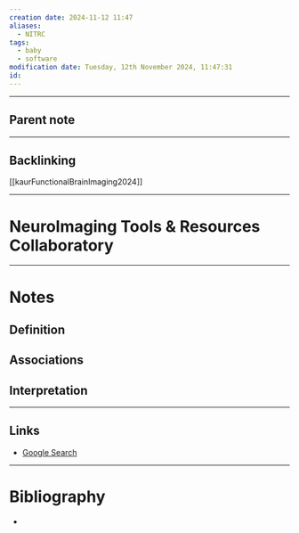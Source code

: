 ```yaml
---
creation date: 2024-11-12 11:47
aliases:
  - NITRC
tags:
  - baby
  - software
modification date: Tuesday, 12th November 2024, 11:47:31
id:
---
```

---

## Parent note
---
## Backlinking
[[kaurFunctionalBrainImaging2024]]

---
# NeuroImaging Tools & Resources Collaboratory


---
# Notes

## Definition

## Associations

## Interpretation

---
## Links
- [Google Search](https://www.google.com/search?q=NeuroImaging+Tools+&+Resources+Collaboratory)

---
# Bibliography
+ 